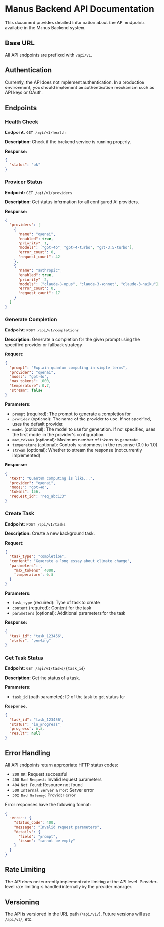 # Manus Backend API Documentation

This document provides detailed information about the API endpoints available in the Manus Backend system.

## Base URL

All API endpoints are prefixed with `/api/v1`.

## Authentication

Currently, the API does not implement authentication. In a production environment, you should implement an authentication mechanism such as API keys or OAuth.

## Endpoints

### Health Check

**Endpoint:** `GET /api/v1/health`

**Description:** Check if the backend service is running properly.

**Response:**
```json
{
  "status": "ok"
}
```

### Provider Status

**Endpoint:** `GET /api/v1/providers`

**Description:** Get status information for all configured AI providers.

**Response:**
```json
{
  "providers": [
    {
      "name": "openai",
      "enabled": true,
      "priority": 1,
      "models": ["gpt-4o", "gpt-4-turbo", "gpt-3.5-turbo"],
      "error_count": 0,
      "request_count": 42
    },
    {
      "name": "anthropic",
      "enabled": true,
      "priority": 2,
      "models": ["claude-3-opus", "claude-3-sonnet", "claude-3-haiku"],
      "error_count": 0,
      "request_count": 17
    }
  ]
}
```

### Generate Completion

**Endpoint:** `POST /api/v1/completions`

**Description:** Generate a completion for the given prompt using the specified provider or fallback strategy.

**Request:**
```json
{
  "prompt": "Explain quantum computing in simple terms",
  "provider": "openai",
  "model": "gpt-4o",
  "max_tokens": 1000,
  "temperature": 0.7,
  "stream": false
}
```

**Parameters:**
- `prompt` (required): The prompt to generate a completion for
- `provider` (optional): The name of the provider to use. If not specified, uses the default provider.
- `model` (optional): The model to use for generation. If not specified, uses the first model in the provider's configuration.
- `max_tokens` (optional): Maximum number of tokens to generate
- `temperature` (optional): Controls randomness in the response (0.0 to 1.0)
- `stream` (optional): Whether to stream the response (not currently implemented)

**Response:**
```json
{
  "text": "Quantum computing is like...",
  "provider": "openai",
  "model": "gpt-4o",
  "tokens": 156,
  "request_id": "req_abc123"
}
```

### Create Task

**Endpoint:** `POST /api/v1/tasks`

**Description:** Create a new background task.

**Request:**
```json
{
  "task_type": "completion",
  "content": "Generate a long essay about climate change",
  "parameters": {
    "max_tokens": 4000,
    "temperature": 0.5
  }
}
```

**Parameters:**
- `task_type` (required): Type of task to create
- `content` (required): Content for the task
- `parameters` (optional): Additional parameters for the task

**Response:**
```json
{
  "task_id": "task_123456",
  "status": "pending"
}
```

### Get Task Status

**Endpoint:** `GET /api/v1/tasks/{task_id}`

**Description:** Get the status of a task.

**Parameters:**
- `task_id` (path parameter): ID of the task to get status for

**Response:**
```json
{
  "task_id": "task_123456",
  "status": "in_progress",
  "progress": 0.5,
  "result": null
}
```

## Error Handling

All API endpoints return appropriate HTTP status codes:

- `200 OK`: Request successful
- `400 Bad Request`: Invalid request parameters
- `404 Not Found`: Resource not found
- `500 Internal Server Error`: Server error
- `502 Bad Gateway`: Provider error

Error responses have the following format:

```json
{
  "error": {
    "status_code": 400,
    "message": "Invalid request parameters",
    "details": {
      "field": "prompt",
      "issue": "cannot be empty"
    }
  }
}
```

## Rate Limiting

The API does not currently implement rate limiting at the API level. Provider-level rate limiting is handled internally by the provider manager.

## Versioning

The API is versioned in the URL path (`/api/v1/`). Future versions will use `/api/v2/`, etc.

